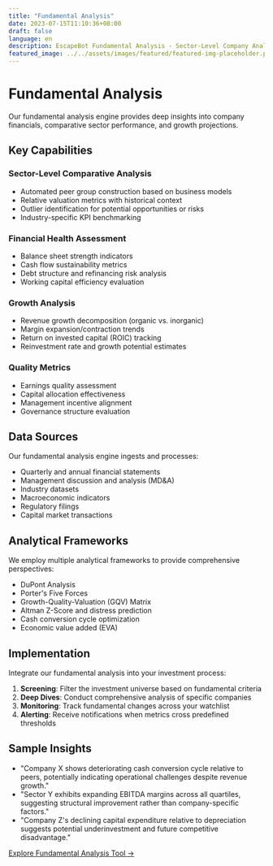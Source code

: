 ```yaml
---
title: "Fundamental Analysis"
date: 2023-07-15T11:10:36+08:00
draft: false
language: en
description: EscapeBot Fundamental Analysis - Sector-Level Company Analysis
featured_image: ../../assets/images/featured/featured-img-placeholder.png
---
```


# Fundamental Analysis

Our fundamental analysis engine provides deep insights into company financials, comparative sector performance, and growth projections.

## Key Capabilities

### Sector-Level Comparative Analysis
- Automated peer group construction based on business models
- Relative valuation metrics with historical context
- Outlier identification for potential opportunities or risks
- Industry-specific KPI benchmarking

### Financial Health Assessment
- Balance sheet strength indicators
- Cash flow sustainability metrics
- Debt structure and refinancing risk analysis
- Working capital efficiency evaluation

### Growth Analysis
- Revenue growth decomposition (organic vs. inorganic)
- Margin expansion/contraction trends
- Return on invested capital (ROIC) tracking
- Reinvestment rate and growth potential estimates

### Quality Metrics
- Earnings quality assessment
- Capital allocation effectiveness
- Management incentive alignment
- Governance structure evaluation

## Data Sources

Our fundamental analysis engine ingests and processes:

- Quarterly and annual financial statements
- Management discussion and analysis (MD&A)
- Industry datasets
- Macroeconomic indicators
- Regulatory filings
- Capital market transactions

## Analytical Frameworks

We employ multiple analytical frameworks to provide comprehensive perspectives:

- DuPont Analysis
- Porter's Five Forces
- Growth-Quality-Valuation (GQV) Matrix
- Altman Z-Score and distress prediction
- Cash conversion cycle optimization
- Economic value added (EVA)

## Implementation

Integrate our fundamental analysis into your investment process:

1. **Screening**: Filter the investment universe based on fundamental criteria
2. **Deep Dives**: Conduct comprehensive analysis of specific companies
3. **Monitoring**: Track fundamental changes across your watchlist
4. **Alerting**: Receive notifications when metrics cross predefined thresholds

## Sample Insights

- "Company X shows deteriorating cash conversion cycle relative to peers, potentially indicating operational challenges despite revenue growth."
- "Sector Y exhibits expanding EBITDA margins across all quartiles, suggesting structural improvement rather than company-specific factors."
- "Company Z's declining capital expenditure relative to depreciation suggests potential underinvestment and future competitive disadvantage."

[Explore Fundamental Analysis Tool →](/platform/fundamentals) 
